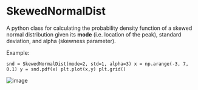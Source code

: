# SkewedNormalDist

A python class for calculating the probability density function of a skewed normal distribution given its **mode** (i.e. location of the peak), standard deviation, and alpha (skewness parameter).

Example:

`snd = SkewedNormalDist(mode=2, std=1, alpha=3)
x = np.arange(-3, 7, 0.1)
y = snd.pdf(x)
plt.plot(x,y)
plt.grid()
`

![image](https://user-images.githubusercontent.com/41363258/112726061-1ba00a80-8f24-11eb-9513-01c7bfa841e8.png)
